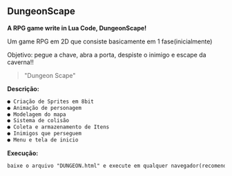 ## DungeonScape
**A RPG game write in Lua Code, DungeonScape!**



Um game RPG em 2D que consiste basicamente em 1 fase(inicialmente)

Objetivo: pegue a chave, abra a porta, despiste o inimigo e escape da caverna!!

> "Dungeon Scape"

**Descrição:**

```html
● Criação de Sprites em 8bit
● Animação de personagem
● Modelagem do mapa
● Sistema de colisão
● Coleta e armazenamento de Itens
● Inimigos que perseguem
● Menu e tela de inicio
```

**Execução:**
```html
baixe o arquivo "DUNGEON.html" e execute em qualquer navegador(recomendado: Google Chrome ou Mozzila)
```

